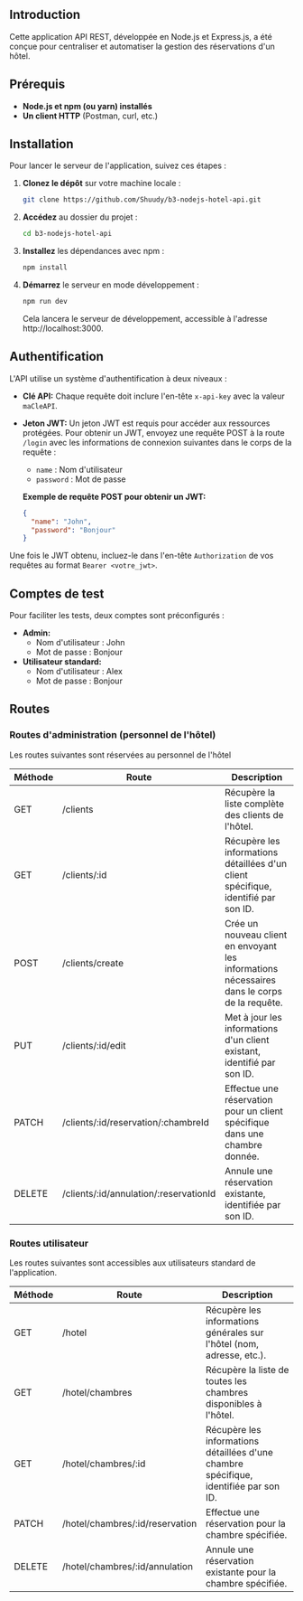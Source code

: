 
## Introduction

Cette application API REST, développée en Node.js et Express.js, a été conçue pour centraliser et automatiser la gestion des réservations d'un hôtel.

## Prérequis

* **Node.js et npm (ou yarn) installés**
* **Un client HTTP** (Postman, curl, etc.)

## Installation

Pour lancer le serveur de l'application, suivez ces étapes :

1. **Clonez le dépôt** sur votre machine locale :
    ```bash
    git clone https://github.com/Shuudy/b3-nodejs-hotel-api.git
    ```
2. **Accédez** au dossier du projet :
    ```bash
    cd b3-nodejs-hotel-api
    ```
3. **Installez** les dépendances avec npm :
    ```bash
    npm install
    ```
4. **Démarrez** le serveur en mode développement :
    ```bash
    npm run dev
    ```
    Cela lancera le serveur de développement, accessible à l'adresse http://localhost:3000.

## Authentification

L'API utilise un système d'authentification à deux niveaux :

* **Clé API:** Chaque requête doit inclure l'en-tête `x-api-key` avec la valeur `maCleAPI`.
* **Jeton JWT:** Un jeton JWT est requis pour accéder aux ressources protégées. Pour obtenir un JWT, envoyez une requête POST à la route `/login` avec les informations de connexion suivantes dans le corps de la requête :
  * `name` : Nom d'utilisateur
  * `password` : Mot de passe

  **Exemple de requête POST pour obtenir un JWT:**
  ```json
  {
    "name": "John",
    "password": "Bonjour"
  }
  ```
Une fois le JWT obtenu, incluez-le dans l'en-tête `Authorization` de vos requêtes au format `Bearer <votre_jwt>`.

## Comptes de test

Pour faciliter les tests, deux comptes sont préconfigurés :

* **Admin:**
  * Nom d'utilisateur : John
  * Mot de passe : Bonjour
* **Utilisateur standard:**
  * Nom d'utilisateur : Alex
  * Mot de passe : Bonjour

## Routes

### Routes d'administration (personnel de l'hôtel)

Les routes suivantes sont réservées au personnel de l'hôtel

| Méthode | Route               | Description                                                                     |
|--------|---------------------|----------------------------------------------------------------------------------|
| GET    | /clients            | Récupère la liste complète des clients de l'hôtel.                                     |
| GET    | /clients/:id        | Récupère les informations détaillées d'un client spécifique, identifié par son ID. |
| POST   | /clients/create     | Crée un nouveau client en envoyant les informations nécessaires dans le corps de la requête. |
| PUT   | /clients/:id/edit   | Met à jour les informations d'un client existant, identifié par son ID.                 |
| PATCH    | /clients/:id/reservation/:chambreId | Effectue une réservation pour un client spécifique dans une chambre donnée. |
| DELETE    | /clients/:id/annulation/:reservationId | Annule une réservation existante, identifiée par son ID.                   |

### Routes utilisateur

Les routes suivantes sont accessibles aux utilisateurs standard de l'application.

| Méthode | Route               | Description                                                                     |
|--------|---------------------|----------------------------------------------------------------------------------|
| GET    | /hotel              | Récupère les informations générales sur l'hôtel (nom, adresse, etc.).                  |
| GET    | /hotel/chambres     | Récupère la liste de toutes les chambres disponibles à l'hôtel.                       |
| GET    | /hotel/chambres/:id  | Récupère les informations détaillées d'une chambre spécifique, identifiée par son ID. |
| PATCH    | /hotel/chambres/:id/reservation | Effectue une réservation pour la chambre spécifiée.                                |
| DELETE    | /hotel/chambres/:id/annulation   | Annule une réservation existante pour la chambre spécifiée.                    |